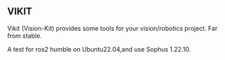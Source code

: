 VIKIT
-----

Vikit (Vision-Kit) provides some tools for your vision/robotics project.
Far from stable.

A test for ros2 humble on Ubuntu22.04,and use Sophus 1.22.10.